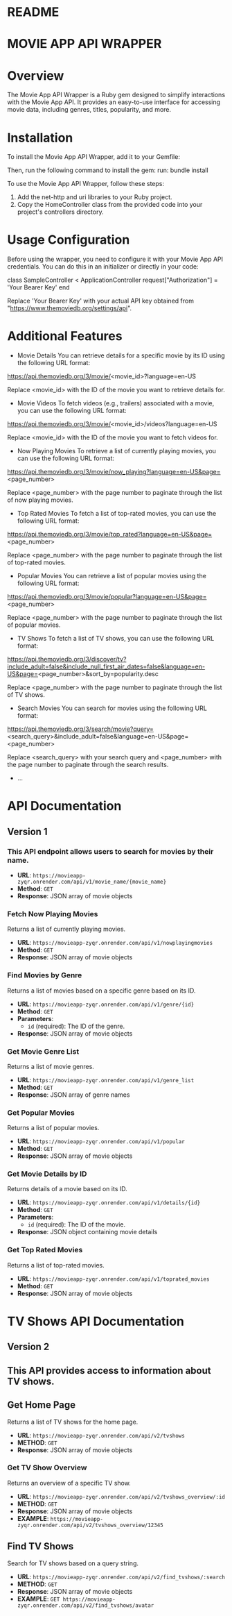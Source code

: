 # README
# MOVIE APP API WRAPPER
# Overview
The Movie App API Wrapper is a Ruby gem designed to simplify interactions with the Movie App API. It provides an easy-to-use interface for accessing movie data, including genres, titles, popularity, and more.

# Installation
To install the Movie App API Wrapper, add it to your Gemfile:

Then, run the following command to install the gem:
run: bundle install

To use the Movie App API Wrapper, follow these steps:
1. Add the net-http and uri libraries to your Ruby project.
2. Copy the HomeController class from the provided code into your project's controllers directory.

# Usage Configuration
Before using the wrapper, you need to configure it with your Movie App API credentials. You can do this in an initializer or directly in your code:

class SampleController < ApplicationController
request["Authorization"] = 'Your Bearer Key'
end

Replace 'Your Bearer Key' with your actual API key obtained from "https://www.themoviedb.org/settings/api".

# Additional Features
* Movie Details
You can retrieve details for a specific movie by its ID using the following URL format:

https://api.themoviedb.org/3/movie/<movie_id>?language=en-US

Replace <movie_id> with the ID of the movie you want to retrieve details for.

* Movie Videos
To fetch videos (e.g., trailers) associated with a movie, you can use the following URL format:

https://api.themoviedb.org/3/movie/<movie_id>/videos?language=en-US

Replace <movie_id> with the ID of the movie you want to fetch videos for.

* Now Playing Movies
To retrieve a list of currently playing movies, you can use the following URL format:

https://api.themoviedb.org/3/movie/now_playing?language=en-US&page=<page_number>

Replace <page_number> with the page number to paginate through the list of now playing movies.

* Top Rated Movies
To fetch a list of top-rated movies, you can use the following URL format:

https://api.themoviedb.org/3/movie/top_rated?language=en-US&page=<page_number>

Replace <page_number> with the page number to paginate through the list of top-rated movies.

* Popular Movies
You can retrieve a list of popular movies using the following URL format:

https://api.themoviedb.org/3/movie/popular?language=en-US&page=<page_number>

Replace <page_number> with the page number to paginate through the list of popular movies.

* TV Shows
To fetch a list of TV shows, you can use the following URL format:

https://api.themoviedb.org/3/discover/tv?include_adult=false&include_null_first_air_dates=false&language=en-US&page=<page_number>&sort_by=popularity.desc

Replace <page_number> with the page number to paginate through the list of TV shows.

* Search Movies
You can search for movies using the following URL format:

https://api.themoviedb.org/3/search/movie?query=<search_query>&include_adult=false&language=en-US&page=<page_number>

Replace <search_query> with your search query and <page_number> with the page number to paginate through the search results.
* ...

# API Documentation

## Version 1

### This API endpoint allows users to search for movies by their name.
- **URL**: `https://movieapp-zyqr.onrender.com/api/v1/movie_name/{movie_name}`
- **Method**: `GET`
- **Response**: JSON array of movie objects

### Fetch Now Playing Movies

Returns a list of currently playing movies.

- **URL**: `https://movieapp-zyqr.onrender.com/api/v1/nowplayingmovies`
- **Method**: `GET`
- **Response**: JSON array of movie objects

### Find Movies by Genre

Returns a list of movies based on a specific genre based on its ID.

- **URL**: `https://movieapp-zyqr.onrender.com/api/v1/genre/{id}`
- **Method**: `GET`
- **Parameters**:
  - `id` (required): The ID of the genre.
- **Response**: JSON array of movie objects

### Get Movie Genre List

Returns a list of movie genres.

- **URL**: `https://movieapp-zyqr.onrender.com/api/v1/genre_list`
- **Method**: `GET`
- **Response**: JSON array of genre names

### Get Popular Movies

Returns a list of popular movies.

- **URL**: `https://movieapp-zyqr.onrender.com/api/v1/popular`
- **Method**: `GET`
- **Response**: JSON array of movie objects

### Get Movie Details by ID

Returns details of a movie based on its ID.

- **URL**: `https://movieapp-zyqr.onrender.com/api/v1/details/{id}`
- **Method**: `GET`
- **Parameters**:
  - `id` (required): The ID of the movie.
- **Response**: JSON object containing movie details

### Get Top Rated Movies

Returns a list of top-rated movies.

- **URL**: `https://movieapp-zyqr.onrender.com/api/v1/toprated_movies`
- **Method**: `GET`
- **Response**: JSON array of movie objects


# TV Shows API Documentation

## Version 2

## This API provides access to information about TV shows.

## Get Home Page
   Returns a list of TV shows for the home page.

- **URL**: `https://movieapp-zyqr.onrender.com/api/v2/tvshows`
- **METHOD**: `GET`
- **Response**: JSON array of movie objects

### Get TV Show Overview
 Returns an overview of a specific TV show.

- **URL**: `https://movieapp-zyqr.onrender.com/api/v2/tvshows_overview/:id`
- **METHOD**: `GET`
- **Response**: JSON array of movie objects
- **EXAMPLE**: `https://movieapp-zyqr.onrender.com/api/v2/tvshows_overview/12345`


## Find TV Shows
  Search for TV shows based on a query string.

- **URL**: `https://movieapp-zyqr.onrender.com/api/v2/find_tvshows/:search`
- **METHOD**: `GET`
- **Response**: JSON array of movie objects
- **EXAMPLE**: `GET https://movieapp-zyqr.onrender.com/api/v2/find_tvshows/avatar`





